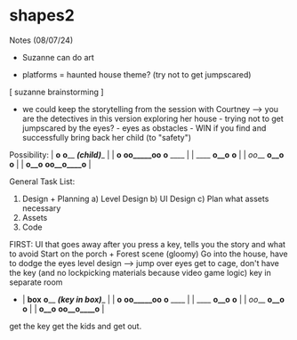 # shapes2

Notes (08/07/24)
- Suzanne can do art

- platforms = haunted house theme? (try not to get jumpscared)
  
[ suzanne brainstorming ]
- we could keep the storytelling from the session with Courtney --> you are the detectives in this version exploring her house
       - trying not to get jumpscared by the eyes?
       - eyes as obstacles
      - WIN if you find and successfully bring back her child (to "safety")

Possibility:
| __o__   ____o______ ___(child)____      |
| __o__    __oo_____oo__    __o__   ____  |
|      ____            __o__o__   __o__   |
| _oo___   ____o__o____        ____o____  |
|      __o__o__       __oo__o____o__      |



General Task List:
1) Design + Planning
  a) Level Design
  b) UI Design
  c) Plan what assets necessary
3) Assets
4) Code

FIRST: UI that goes away after you press a key, tells you the story and what to avoid
Start on the porch + Forest scene (gloomy) 
Go into the house, have to dodge the eyes
level design --> jump over eyes
get to cage, don't have the key (and no lockpicking materials because video game logic) 
key in separate room
  - | __box__   ____o______ ___(key in box)____      |
    | __o__    __oo_____oo__    __o__   ____  |
    |      ____            __o__o__   __o__   |
    | _oo___   ____o__o____        ____o____  |
    |      __o__o__       __oo__o____o__      |

get the key get the kids and get out.
